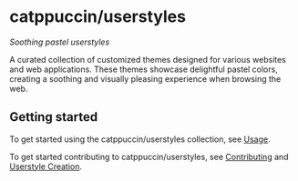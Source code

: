 # catppuccin/userstyles

_Soothing pastel userstyles_

A curated collection of customized themes designed for various websites and web applications. These themes showcase delightful pastel colors, creating a soothing and visually pleasing experience when browsing the web.

## Getting started

To get started using the catppuccin/userstyles collection, see [Usage](./USAGE.md).

To get started contributing to catppuccin/userstyles, see [Contributing](./CONTRIBUTING.md) and [Userstyle Creation](./guide/userstyle-creation.md).
